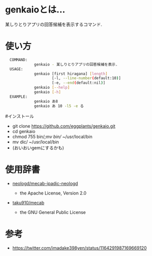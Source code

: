 # genkaioとは...

某しりとりアプリの回答候補を表示するコマンド.

# 使い方

```bash
  COMMAND:
             genkaio - 某しりとりアプリの回答候補を表示.
  USAGE:
             genkaio [first hiragana] [length]
                     [-l, --line-number(default:10)]
                     [-e, --end(default:nil)]
             genkaio [--help]
             genkaio [-h]
  EXAMPLE:
             genkaio あ8
             genkaio あ 10 -l5 -e る
```

#インストール

- git clone https://github.com/eggplants/genkaio.git
- cd genkaio
- chmod 755 bin/*;mv bin/* ~/usr/local/bin
- mv dic/ ~/usr/local/bin
- (おいおいgemにするかも)

# 使用辞書

- [neologd/mecab-ipadic-neologd](https://github.com/neologd/mecab-ipadic-neologd)
	- the Apache License, Version 2.0

- [taku910/mecab](https://github.com/taku910/mecab)
	- the GNU General Public License

# 参考

- https://twitter.com/imadake398yen/status/1164291987169669120
